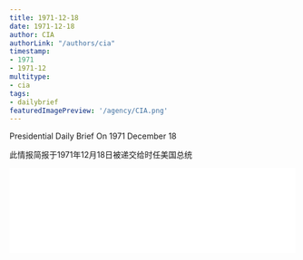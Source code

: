 ```yaml
---
title: 1971-12-18
date: 1971-12-18
author: CIA 
authorLink: "/authors/cia"
timestamp: 
- 1971
- 1971-12
multitype: 
- cia
tags: 
- dailybrief
featuredImagePreview: '/agency/CIA.png'
---
```



Presidential Daily Brief On 1971 December 18

此情报简报于1971年12月18日被递交给时任美国总统

<!--more-->





<div id="over" style="width:100%; overflow:hidden"> <iframe id="sFrame" name="sFrame" frameborder="no" border="0"  allowfullscreen marginwidth="0" scrolling="no" src = " /CIA/1971-12-18.html "  style = " position:absulute; width: 806px; top: 300;" > </iframe> </div>
